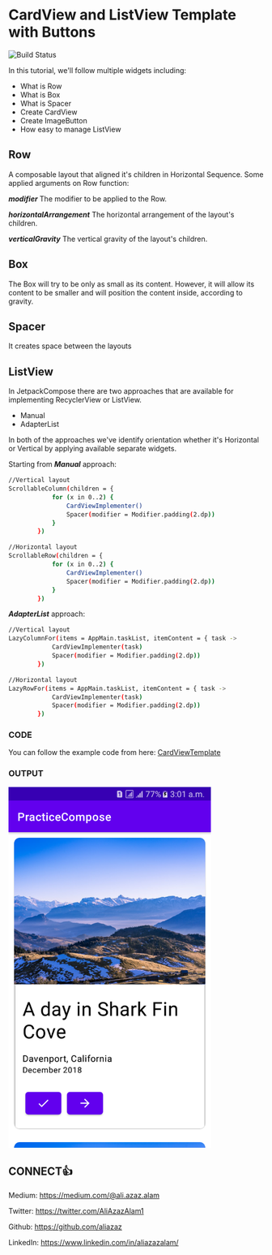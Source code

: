 # CardView and ListView Template with Buttons

![Build Status](https://travis-ci.org/joemccann/dillinger.svg?branch=master)

In this tutorial, we'll follow multiple widgets including:

* What is Row
* What is Box
* What is Spacer
* Create CardView
* Create ImageButton
* How easy to manage ListView

## Row
A composable layout that aligned it's children in Horizontal Sequence. Some applied arguments on Row function:

***modifier*** The modifier to be applied to the Row.

***horizontalArrangement*** The horizontal arrangement of the layout's children.

***verticalGravity*** The vertical gravity of the layout's children.

## Box
The Box will try to be only as small as its content. However, it will allow its content to be smaller and will position the content inside, according to gravity.

## Spacer
It creates space between the layouts

## ListView
In JetpackCompose there are two approaches that are available for implementing RecyclerView or ListView.

* Manual
* AdapterList

In both of the approaches we've identify orientation whether it's Horizontal or Vertical by applying available separate widgets.

Starting from ***Manual*** approach:

```sh
//Vertical layout
ScrollableColumn(children = {
            for (x in 0..2) {
                CardViewImplementer()
                Spacer(modifier = Modifier.padding(2.dp))
            }
        })
```

```sh
//Horizontal layout
ScrollableRow(children = {
            for (x in 0..2) {
                CardViewImplementer()
                Spacer(modifier = Modifier.padding(2.dp))
            }
        })
```

***AdapterList*** approach:

```sh
//Vertical layout
LazyColumnFor(items = AppMain.taskList, itemContent = { task ->
            CardViewImplementer(task)
            Spacer(modifier = Modifier.padding(2.dp))
        })
```

```sh
//Horizontal layout
LazyRowFor(items = AppMain.taskList, itemContent = { task ->
            CardViewImplementer(task)
            Spacer(modifier = Modifier.padding(2.dp))
        })
```

### CODE

You can follow the example code from here: [CardViewTemplate](https://github.com/AliAzaz/PracticeComposeExamples/blob/CardViewTemplate/app/src/main/java/com/example/practicecompose_examples/MainActivity.kt)

### OUTPUT
<img alt="Pic-1" src="https://github.com/AliAzaz/PracticeComposeExamples/blob/CardViewTemplate/pic_card.png" width="400"/>



## CONNECT👍
Medium: https://medium.com/@ali.azaz.alam

Twitter: https://twitter.com/AliAzazAlam1

Github: https://github.com/aliazaz

LinkedIn: https://www.linkedin.com/in/aliazazalam/
